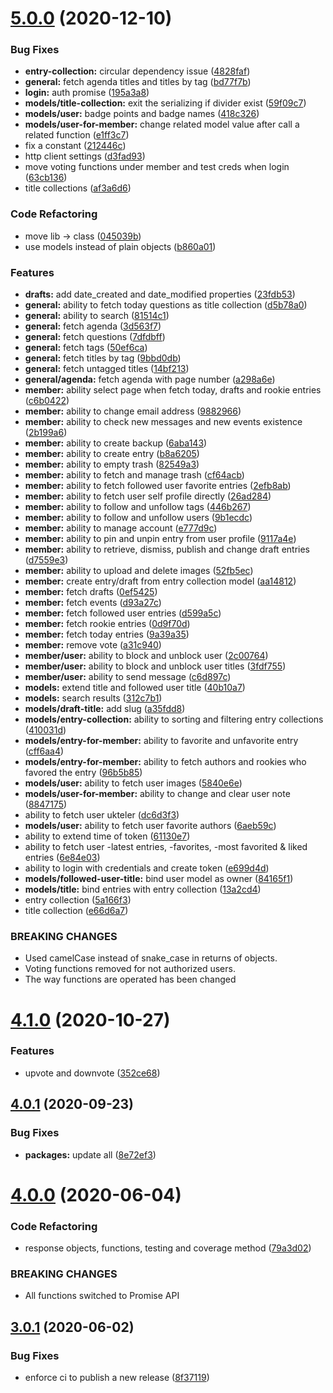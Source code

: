 # [5.0.0](https://github.com/ridvanaltun/eksi-sozluk/compare/v4.1.0...v5.0.0) (2020-12-10)


### Bug Fixes

* **entry-collection:** circular dependency issue ([4828faf](https://github.com/ridvanaltun/eksi-sozluk/commit/4828faf7577de6fbcad5d48fe5e9fbc27ac30f23))
* **general:** fetch agenda titles and titles by tag ([bd77f7b](https://github.com/ridvanaltun/eksi-sozluk/commit/bd77f7b9ec55a64c09eeaa045943d048b20e0e68))
* **login:** auth promise ([195a3a8](https://github.com/ridvanaltun/eksi-sozluk/commit/195a3a80e99da342c9300a6d8185838ef7e9ac1d))
* **models/title-collection:** exit the serializing if divider exist ([59f09c7](https://github.com/ridvanaltun/eksi-sozluk/commit/59f09c711f775fa28ce8094bd2d4b42d6c9fd919))
* **models/user:** badge points and badge names ([418c326](https://github.com/ridvanaltun/eksi-sozluk/commit/418c3260099dfaf3e0c483c5915a0465690d288b))
* **models/user-for-member:** change related model value after call a related function ([e1ff3c7](https://github.com/ridvanaltun/eksi-sozluk/commit/e1ff3c741e3c4881544f487b2568290f41bd24d6))
* fix a constant ([212446c](https://github.com/ridvanaltun/eksi-sozluk/commit/212446c3cd0ee6ec3dab7b414b5f989797c92dd9))
* http client settings ([d3fad93](https://github.com/ridvanaltun/eksi-sozluk/commit/d3fad933bedd2a7146ad29697ca2c72426de30ff))
* move voting functions under member and test creds when login ([63cb136](https://github.com/ridvanaltun/eksi-sozluk/commit/63cb1361063fbbe0c3030035b4100ae111ceacd9))
* title collections ([af3a6d6](https://github.com/ridvanaltun/eksi-sozluk/commit/af3a6d6e09ffa781d096bdadad547a5ddd10c8bc))


### Code Refactoring

* move lib -> class ([045039b](https://github.com/ridvanaltun/eksi-sozluk/commit/045039b5e508216883d9ed87589f42d7c35954ba))
* use models instead of plain objects ([b860a01](https://github.com/ridvanaltun/eksi-sozluk/commit/b860a01ac468250ba5d6ed2e2451457e5f156f48))


### Features

* **drafts:** add date_created and date_modified properties ([23fdb53](https://github.com/ridvanaltun/eksi-sozluk/commit/23fdb536430709f51121b16f0ea82b04c8195843))
* **general:** ability to fetch today questions as title collection ([d5b78a0](https://github.com/ridvanaltun/eksi-sozluk/commit/d5b78a0a89eccc5b95a81c28f7f6eb3b6d767820))
* **general:** ability to search ([81514c1](https://github.com/ridvanaltun/eksi-sozluk/commit/81514c101483a696bcb2dd7aebfeae31a71a2c4a))
* **general:** fetch agenda ([3d563f7](https://github.com/ridvanaltun/eksi-sozluk/commit/3d563f72dbb4cb5e9e390aac1bfe274cf60398db))
* **general:** fetch questions ([7dfdbff](https://github.com/ridvanaltun/eksi-sozluk/commit/7dfdbff441a351cac257205bf63ddef8b982e9ad))
* **general:** fetch tags ([50ef6ca](https://github.com/ridvanaltun/eksi-sozluk/commit/50ef6ca05bc07a1b72f5aaf382ebcb9c0886a0d3))
* **general:** fetch titles by tag ([9bbd0db](https://github.com/ridvanaltun/eksi-sozluk/commit/9bbd0db0d1f59311e60ca26c3a94a39eaf055334))
* **general:** fetch untagged titles ([14bf213](https://github.com/ridvanaltun/eksi-sozluk/commit/14bf213cc0f1e111535afc71830487f05c9885e5))
* **general/agenda:** fetch agenda with page number ([a298a6e](https://github.com/ridvanaltun/eksi-sozluk/commit/a298a6e1e3f94069a6b35dffe4b80b6f1208f4f0))
* **member:** ability select page when fetch today, drafts and rookie entries ([c6b0422](https://github.com/ridvanaltun/eksi-sozluk/commit/c6b04229958bbeef9c3851f3c901278fc430cca4))
* **member:** ability to change email address ([9882966](https://github.com/ridvanaltun/eksi-sozluk/commit/988296617abf2853f8bdafb00eefe1750d50390a))
* **member:** ability to check new messages and new events existence ([2b199a6](https://github.com/ridvanaltun/eksi-sozluk/commit/2b199a65458da64871534d295bb49141ae5fd63e))
* **member:** ability to create backup ([6aba143](https://github.com/ridvanaltun/eksi-sozluk/commit/6aba143bbf8bb59499b6fcd500ec5dde6bd632c9))
* **member:** ability to create entry ([b8a6205](https://github.com/ridvanaltun/eksi-sozluk/commit/b8a620562e9c0b6d2e0c23b10a20d03eae18be3d))
* **member:** ability to empty trash ([82549a3](https://github.com/ridvanaltun/eksi-sozluk/commit/82549a33519c05783665ec634fab071be1d697e2))
* **member:** ability to fetch and manage trash ([cf64acb](https://github.com/ridvanaltun/eksi-sozluk/commit/cf64acbfbbef21235db39866ce09110236604880))
* **member:** ability to fetch followed user favorite entries ([2efb8ab](https://github.com/ridvanaltun/eksi-sozluk/commit/2efb8ab723508d5563d7603f1841ecde8e3de84f))
* **member:** ability to fetch user self profile directly ([26ad284](https://github.com/ridvanaltun/eksi-sozluk/commit/26ad284204943508d340748a1a5ca21085415bba))
* **member:** ability to follow and unfollow tags ([446b267](https://github.com/ridvanaltun/eksi-sozluk/commit/446b267fa65490a41fd38ab36ba14e6f25d596d6))
* **member:** ability to follow and unfollow users ([9b1ecdc](https://github.com/ridvanaltun/eksi-sozluk/commit/9b1ecdc454bedae93f026d3b8e11af8e74f8bbcf))
* **member:** ability to manage account ([e777d9c](https://github.com/ridvanaltun/eksi-sozluk/commit/e777d9c78a18602f23a52db71489f7e2b4e399f6))
* **member:** ability to pin and unpin entry from user profile ([9117a4e](https://github.com/ridvanaltun/eksi-sozluk/commit/9117a4e4b9cc218efbdfaf749f49476c3ec679ff))
* **member:** ability to retrieve, dismiss, publish and change draft entries ([d7559e3](https://github.com/ridvanaltun/eksi-sozluk/commit/d7559e33a791ca63e086d8f32d439d9b3e5ab9b3))
* **member:** ability to upload and delete images ([52fb5ec](https://github.com/ridvanaltun/eksi-sozluk/commit/52fb5ecd77ff9cae1ec8fc680590a041545ca15d))
* **member:** create entry/draft from entry collection model ([aa14812](https://github.com/ridvanaltun/eksi-sozluk/commit/aa148128b5f1ce87cac09c27ec358124b2d1a3b4))
* **member:** fetch drafts ([0ef5425](https://github.com/ridvanaltun/eksi-sozluk/commit/0ef54254efb399861ff626bae4ff7730bafba9c3))
* **member:** fetch events ([d93a27c](https://github.com/ridvanaltun/eksi-sozluk/commit/d93a27c7a50617dd0c86ec21d530821437bc6d44))
* **member:** fetch followed user entries ([d599a5c](https://github.com/ridvanaltun/eksi-sozluk/commit/d599a5c5ae067a5e61816cd74112f01737714e75))
* **member:** fetch rookie entries ([0d9f70d](https://github.com/ridvanaltun/eksi-sozluk/commit/0d9f70d0b99ed87cb40b555549f0033c146ae4cd))
* **member:** fetch today entries ([9a39a35](https://github.com/ridvanaltun/eksi-sozluk/commit/9a39a35e18876e281041a5934784494f74c7ab76))
* **member:** remove vote ([a31c940](https://github.com/ridvanaltun/eksi-sozluk/commit/a31c940c8c11425a8f425907588d6e76738b7a42))
* **member/user:** ability to block and unblock user ([2c00764](https://github.com/ridvanaltun/eksi-sozluk/commit/2c00764ce0c6e9dcf5944269a55f490c58594780))
* **member/user:** ability to block and unblock user titles ([3fdf755](https://github.com/ridvanaltun/eksi-sozluk/commit/3fdf7550d5f469233d88b9e582d40e9f37b10e55))
* **member/user:** ability to send message ([c6d897c](https://github.com/ridvanaltun/eksi-sozluk/commit/c6d897c89a1f3ce52a115e51718086aa29f76166))
* **models:** extend title and followed user title ([40b10a7](https://github.com/ridvanaltun/eksi-sozluk/commit/40b10a7218d8fa9cabaaf99297cf78530ad25349))
* **models:** search results ([312c7b1](https://github.com/ridvanaltun/eksi-sozluk/commit/312c7b1b6a048b5d290d58fb9e4d00f7ac8cb6f3))
* **models/draft-title:** add slug ([a35fdd8](https://github.com/ridvanaltun/eksi-sozluk/commit/a35fdd8093718a8b57d4e372e46194ae2e6ba53a))
* **models/entry-collection:** ability to sorting and filtering entry collections ([410031d](https://github.com/ridvanaltun/eksi-sozluk/commit/410031d101125311473dba73beb3a20557c36513))
* **models/entry-for-member:** ability to favorite and unfavorite entry ([cff6aa4](https://github.com/ridvanaltun/eksi-sozluk/commit/cff6aa45be6d6adf109b85542d16f6708e0c2556))
* **models/entry-for-member:** ability to fetch authors and rookies who favored the entry ([96b5b85](https://github.com/ridvanaltun/eksi-sozluk/commit/96b5b8533e88e0052cc17ce46ef6c395d1b775a7))
* **models/user:** ability to fetch user images ([5840e6e](https://github.com/ridvanaltun/eksi-sozluk/commit/5840e6eac4128e970574b475ecb5df4921a3e54b))
* **models/user-for-member:** ability to change and clear user note ([8847175](https://github.com/ridvanaltun/eksi-sozluk/commit/8847175539ae07cce84aab6067c763c873a73930))
* ability to fetch user ukteler ([dc6d3f3](https://github.com/ridvanaltun/eksi-sozluk/commit/dc6d3f3229aa966a74b1277221420305ffd6c457))
* **models/user:** ability to fetch user favorite authors ([6aeb59c](https://github.com/ridvanaltun/eksi-sozluk/commit/6aeb59c95cb795f93467bbbf672f68af1f0e88bc))
* ability to extend time of token ([61130e7](https://github.com/ridvanaltun/eksi-sozluk/commit/61130e730a5391fcc59886eb32132e7495af3aa1))
* ability to fetch user -latest entries, -favorites, -most favorited & liked entries ([6e84e03](https://github.com/ridvanaltun/eksi-sozluk/commit/6e84e031fd689fe9ba6fbd775d9e2c7c8404d6ad))
* ability to login with credentials and create token ([e699d4d](https://github.com/ridvanaltun/eksi-sozluk/commit/e699d4d7b5d52177d46f7878dd847f8db9a89926))
* **models/followed-user-title:** bind user model as owner ([84165f1](https://github.com/ridvanaltun/eksi-sozluk/commit/84165f1ba3adfc86f2de685b1e8a680a1916edca))
* **models/title:** bind entries with entry collection ([13a2cd4](https://github.com/ridvanaltun/eksi-sozluk/commit/13a2cd4caaf9b299392a330ca2626a08da829267))
* entry collection ([5a166f3](https://github.com/ridvanaltun/eksi-sozluk/commit/5a166f33a0a7323e3196660b25c34d0b1dbc4563))
* title collection ([e66d6a7](https://github.com/ridvanaltun/eksi-sozluk/commit/e66d6a758a467029b5de616f905a5248f111cb37))


### BREAKING CHANGES

* Used camelCase instead of snake_case in returns of objects.
* Voting functions removed for not authorized users.
* The way functions are operated has been changed

# [4.1.0](https://github.com/ridvanaltun/eksi-sozluk/compare/v4.0.1...v4.1.0) (2020-10-27)


### Features

* upvote and downvote ([352ce68](https://github.com/ridvanaltun/eksi-sozluk/commit/352ce68c7a3398b87d80b3b67789c666f88acb90))

## [4.0.1](https://github.com/ridvanaltun/eksi-sozluk/compare/v4.0.0...v4.0.1) (2020-09-23)


### Bug Fixes

* **packages:** update all ([8e72ef3](https://github.com/ridvanaltun/eksi-sozluk/commit/8e72ef3904b98bd99c2b678ba8f5f32618ea81bb))

# [4.0.0](https://github.com/ridvanaltun/eksi-sozluk/compare/v3.0.1...v4.0.0) (2020-06-04)


### Code Refactoring

* response objects, functions, testing and coverage method ([79a3d02](https://github.com/ridvanaltun/eksi-sozluk/commit/79a3d02ae7523806ee5bbfb60b8392f8f4803356))


### BREAKING CHANGES

* All functions switched to Promise API

## [3.0.1](https://github.com/ridvanaltun/eksi-sozluk/compare/v3.0.0...v3.0.1) (2020-06-02)


### Bug Fixes

* enforce ci to publish a new release ([8f37119](https://github.com/ridvanaltun/eksi-sozluk/commit/8f3711988f4e3a58d92ecf0eae64a2f8e370d216))
